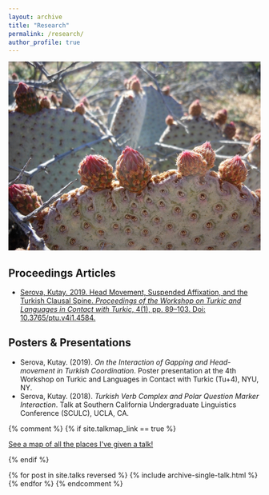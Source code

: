 ```yaml
---
layout: archive
title: "Research"
permalink: /research/
author_profile: true
---
```


<img src="/images/opuntia_1000width.JPG" alt="opuntia cactus with flower buds" width="750">

Proceedings Articles
------------
* <a href='https://journals.linguisticsociety.org/proceedings/index.php/tu/article/view/4584'>Serova, Kutay. 2019. Head Movement, Suspended Affixation, and the Turkish Clausal Spine. *Proceedings of the Workshop on Turkic and Languages in Contact with Turkic*, 4(1), pp. 89–103. Doi: 10.3765/ptu.v4i1.4584.</a>


Posters & Presentations
------------
* Serova, Kutay. (2019). *On the Interaction of Gapping and Head-movement in Turkish Coordination*. Poster presentation at the 4th Workshop on Turkic and Languages in Contact with Turkic (Tu+4), NYU, NY.
* Serova, Kutay. (2018). *Turkish Verb Complex and Polar Question Marker Interaction*. Talk at Southern California Undergraduate Linguistics Conference (SCULC), UCLA, CA.

{% comment %}
{% if site.talkmap_link == true %}

<p style="text-decoration:underline;"><a href="/talkmap.html">See a map of all the places I've given a talk!</a></p>

{% endif %}

{% for post in site.talks reversed %}
  {% include archive-single-talk.html %}
{% endfor %}
{% endcomment %}
